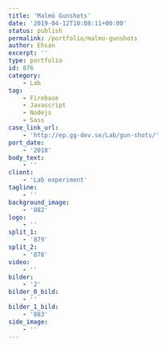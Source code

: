 ```yaml
---
title: 'Malmö Gunshots'
date: '2019-04-12T10:08:11+00:00'
status: publish
permalink: /portfolio/malmo-gunshots
author: Ehsan
excerpt: ''
type: portfolio
id: 876
category:
    - Lab
tag:
    - Firebase
    - Javascript
    - Nodejs
    - Sass
case_link_url:
    - 'http://ep.gg-dev.se/Lab/gun-shots/'
port_date:
    - '2018'
body_text:
    - ''
client:
    - 'Lab experiment'
tagline:
    - ''
background_image:
    - '882'
logo:
    - ''
split_1:
    - '879'
split_2:
    - '878'
video:
    - ''
bilder:
    - '2'
bilder_0_bild:
    - ''
bilder_1_bild:
    - '883'
side_image:
    - ''
---
```

<!DOCTYPE html PUBLIC "-//W3C//DTD HTML 4.0 Transitional//EN" "http://www.w3.org/TR/REC-html40/loose.dtd">
<?xml encoding="UTF-8">
